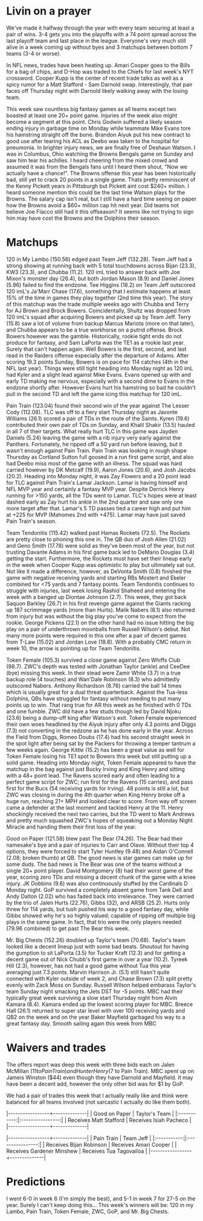 # Livin on a prayer

We've made it halfway through the year with every team securing at least a pair of wins. 3-4 gets you into the playoffs with a 74 point spread across the last playoff team and last place in the league. Everyone's very much still alive in a week coming up without byes and 3 matchups between bottom 7 teams (3-4 or worse).

In NFL news, trades have been heating up. Amari Cooper goes to the Bills for a bag of chips, and D-Hop was traded to the Chiefs for last week's NYT crossword. Cooper Kupp is the center of recent trade talks as well as a spicy rumor for a Matt Stafford - Sam Darnold swap. Interestingly, that pair faces off Thursday night with Darnold likely walking away with the losing team. 

This week saw countless big fantasy games as all teams except two boasted at least one 20+ point game. Injuries of the week also might become a segment at this point. Chris Godwin suffered a likely season ending injury in garbage time on Monday while teammate Mike Evans tore his hamstring straight off the bone. Brandon Aiyuk put his new contract to good use after tearing his ACL as Deebo was taken to the hospital for pneumonia. In brighter injury news, we are finally free of Deshaun Watson. I was in Columbus, Ohio watching the Browns Bengals game on Sunday and saw him tear his achilles. I heard cheering from the mixed crowd and assumed it was from the Bengals fans until I heard them shout, "Now we actually have a chance!". The Browns offense this year has been historically bad, still yet to crack 20 points in a single game. Thats pretty reminiscent of the Kenny Pickett years in Pittsburgh but Pickett aint cost $240+ million. I heard someone mention this could be the last time Watson plays for the Browns. The salary cap isn't real, but I still have a hard time seeing on paper how the Browns avoid a $60+ million cap hit next year. Did teams not believe Joe Flacco still had it this offseason? It seems like not trying to sign him may have cost the Browns and the Dolphins their season.

# Matchups

120 in My Lambo (150.56) edged past Team Jeff (132.28). Team Jeff had a strong showing at running back with 5 total touchdowns across Bijan (23.3), KW3 (23.3), and Chubba (11.2). 120 imL tried to answer back with Joe Mixon's monster day (26.4), but both Jordan Mason (8.9) and Daniel Jones (5.96) failed to find the endzone. Tee Higgins (18.2) on Team Jeff outscored 120 imL's Ja'Marr Chase (17.6), something that I estimate happens at least 15% of the time in games they play together (2nd time this year). The story of this matchup was the trade multiple weeks ago with Chubba and Terry for AJ Brown and Brock Bowers. Coincidentally, Shultz was dropped from 120 imL's squad after acquiring Bowers and picked up by Team Jeff. Terry (15.8) saw a lot of volume from backup Marcus Mariota (more on that later), and Chubba appears to be a true workhorse on a putrid offense. Brock Bowers however was the gamble. Historically, rookie tight ends do not produce for fantasy, and Sam LaPorta was the TE1 as a rookie last year. Surely that can't happen again. Well Bowers is the first, second, and last read in the Raiders offense especially after the departure of Adams. After scoring 19.3 points Sunday, Bowers is on pace for 114 catches (4th in the NFL last year). Things were still tight heading into Monday night as 120 imL had Kyler and a slight lead against Mike Evans. Evans opened up with and early TD making me nervous, especially with a second dime to Evans in the endzone shortly after. However Evans hurt his hamstring so bad he couldn't pull in the second TD and left the game icing this matchup for 120 imL.

Pain Train (123.04) found their second win of the year against The Lesser Cody (112.08). TLC was off to a fiery start Thursday night as Javonte Williams (26.1) scored a pair of TDs in the route of the Saints. Kyren (19.6) contributed their own pair of TDs on Sunday, and Khalil Shakir (13.5) hauled in all 7 of their targets. What really hurt TLC in this game was Jayden Daniels (5.24) leaving the game with a rib injury very early against the Panthers. Fortunately, he ripped off a 50 yard run before leaving, but it wasn't enough against Pain Train. Pain Train was looking in rough shape Thursday as Cortland Sutton full goosed in a run first game script, and also had Deebo miss most of the game with an illness. The squad was hard carried however by DK Metcalf (19.9), Aaron Jones (20.6), and Josh Jacobs (20.2). Heading into Monday night, it was Zay Flowers and a 20 point lead for TLC against Pain Train's Lamar Jackson. Lamar is having himself and NFL MVP year and certainly a fantasy MVP year. Despite Derrick Henry running for >150 yards, all the TDs went to Lamar. TLC's hopes were at least dashed early as Zay hurt his ankle in the 2nd quarter and saw only one more target after that. Lamar's 5 TD passes tied a career high and put him at +225 for MVP (Mahomes 2nd with +475). Lamar may have just saved Pain Train's season.

Team Tendonitis (115.42) walked past Hamas Rockets (72.5). The Rockets are pretty close to phoning this one in. The QB duo of Josh Allen (21.02) and Geno Smith (17.78) were solid as they've been most of the year, but not trusting Davante Adams in his first game back led to DeMario Douglas (3.4) getting the start. Furthermore, the Rockets must have set their lineup early in the week when Cooper Kupp was optimistic to play but ultimately sat out. Not like it made a difference, however, as DeVonta Smith (0.8) finished the game with negative receiving yards and starting RBs Mostert and Ekeler combined for <75 yards and 7 fantasy points. Team Tendonitis continues to struggle with injuries, last week losing Rashid Shaheed and entering the week with a banged up Diontae Johnson (2.7). This week, they got back Saquon Barkley (26.7) in his first revenge game against the Giants racking up 187 scrimmage yards (more than Hurts). Malik Nabers (8.1) also returned from injury but was without the big play you've come to expect from the rookie. George Pickens (22.1) on the other hand had no issue hitting the big play on a pair of underthrown moonballs from Russell Wilson's debut. Not many more points were required in this one after a pair of decent games from T-Law (15.02) and Jordan Love (18.8). With a probably CMC return in week 10, the arrow is pointing up for Team Tendonitis.

Token Female (105.3) survived a close game against Zero Whiffs Club (98.7). ZWC's depth was tested with Jonathan Taylor (ankle) and CeeDee (bye) missing this week. In their stead were Zamir White (3.7) in a true backup role (4 touches) and Wan'Dale Robinson (8.3) who admittedly outscored Nabers. Anthony Richardson (8.76) carried the ball 14 times which is usually great for a dual threat quarterback. Against the Tua-less Dolphins, QBs have struggled for fantasy without needing to put many points up to win. That rang true for AR this week as he finished with 0 TDs and one fumble. ZWC did have a few studs though led by David Njoku (23.6) being a dump-off king after Watson's exit. Token Female experienced their own woes headlined by the Aiyuk injury after only 4.3 points and Diggs (7.3) not converting in the redzone as he has done early in the year. Across the Field from Diggs, Romeo Doubs (17.4) had his second straight week in the spot light after being sat by the Packers for throwing a temper tantrum a few weeks again. George Kittle (15.2) has been a great value as well for Token Female losing his TE1 spot to Bowers this week but still putting up a solid game. Heading into Monday night, Token Female appeared to have the matchup in the bag against just Bucky Irving and King Henry and sitting with a 48+ point lead. The Ravens scored early and often leading to a perfect game script for ZWC; run first for the Ravens (15 carries), and pass first for the Bucs (54 receiving yards for Irving). 48 points is still a lot, but ZWC was closing in during the 4th quarter when King Henry broke off a huge run, reaching 21+ MPH and looked clear to score. From way off screen came a defender at the last moment and tackled Henry at the 11. Henry shockingly received the next two carries, but the TD went to Mark Andrews and pretty much squashed ZWC's hopes of squeaking out a Monday Night Miracle and handing them their first loss of the year.

Good on Paper (121.58) blew past The Bear (74.26). The Bear had their namesake's bye and a pair of injuries to Carr and Olave. Without their top 4 options, they were forced to start Tyler Huntley (9.48) and Aidan O'Connell (2.08; broken thumb) at QB. The good news is star games can make up for some duds. The bad news is The Bear was one of the teams without a single 20+ point player. David Montgomery (8) had their worst game of the year, scoring zero TDs and missing a decent chunk of the game with a knee injury. JK Dobbins (9.6) was also continuously stuffed by the Cardinals D Monday night. GoP survived a completely absent game from Tank Dell and Andy Dalton (2.02) who has faded back into irrelevance. They were carried by the trio of Jalen Hurts (22.76), Gibbs (32), and ARSB (25.2). Hurts only threw for 114 yards, but tush pushed his way to a good fantasy day, while Gibbs showed why he's so highly valued; capable of ripping off multiple big plays in the same game. In fact, that trio were the only players needed (79.96 combined) to get past The Bear this week.

Mr. Big Chests (152.26) doubled up Taylor's team (70.68). Taylor's team looked like a decent lineup just with some bad beats. Shoutout for having the gumption to sit LaPorta (3.5) for Tucker Kraft (12.3) and for getting a decent game out of Nick Chubb's first game in over a year (10.2). Tyreek Hill (2.3), however, has not had a good game without Tua this year averaging just 7.3 points. Marvin Harrison Jr. (5.1) still hasn't quite connected with Kyler outside of week 2, and Chase Brown (7.3) split pretty evenly with Zack Moss on Sunday. Russell Wilson helped embarass Taylor's team Sunday night smacking the Jets DST for -5 points. MBC had their typically great week surviving a slow start Thursday night from Alvin Kamara (8.4). Kamara ended up the lowest scoring player for MBC. Breece Hall (26.1) returned to super star level with over 100 receiving yards and QB2 on the week and on the year Baker Mayfield garbaged his way to a great fantasy day. Smooth sailing again this week from MBC

# Waivers and trades

The offers report was deep this week with three bids each on Jalen McMillan ($11 to Pain Train) and Hunter Henry ($7 to Pain Train). MBC spent up on Jameis Winston ($44) even though they have Darnold and Mayfield. It may have been a decent add, however the only other bid was for $1 by GoP.

We had a pair of trades this week that I actually really like and think were balanced for all teams involved (not sarcastic I actually do like them both).

|-----------------+--------------|
| Good on Paper | Taylor's Team |
|:-----------:|:----------------:|
| Receives Matt Stafford | Receives Isiah Pacheco |
|-----------------+--------------|

|-----------------+--------------|
| Pain Train | Team Jeff |
|:-----------:|:----------------:|
| Receives Bijan Robinson | Receives Amari Cooper |
| Receives Gardener Minshew | Receives Tua Tagovailoa | 
|-----------------+--------------|

# Predictions
I went 6-0 in week 6 (I'm simply the best), and 5-1 in week 7 for 27-5 on the year. Surely I can't keep doing this...
This week's winners will be: 120 in my Lambo, Pain Train, Token Female, ZWC, GoP, and Mr. Big Chests.





